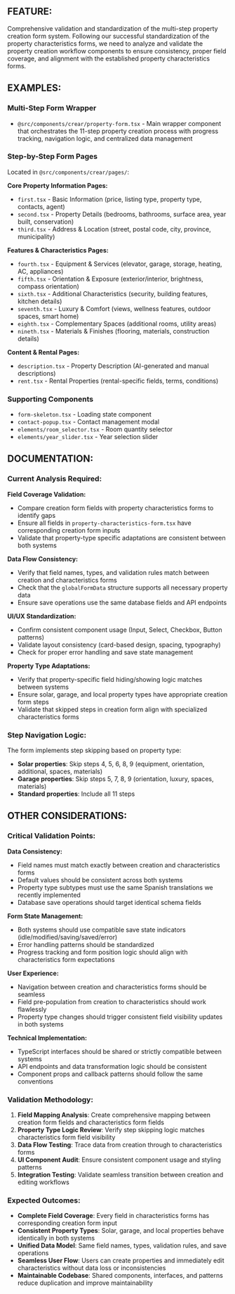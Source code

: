 ## FEATURE:

Comprehensive validation and standardization of the multi-step property creation form system. Following our successful standardization of the property characteristics forms, we need to analyze and validate the property creation workflow components to ensure consistency, proper field coverage, and alignment with the established property characteristics forms.

## EXAMPLES:

### Multi-Step Form Wrapper
- `@src/components/crear/property-form.tsx` - Main wrapper component that orchestrates the 11-step property creation process with progress tracking, navigation logic, and centralized data management

### Step-by-Step Form Pages  
Located in `@src/components/crear/pages/`:

**Core Property Information Pages:**
- `first.tsx` - Basic Information (price, listing type, property type, contacts, agent)
- `second.tsx` - Property Details (bedrooms, bathrooms, surface area, year built, conservation)
- `third.tsx` - Address & Location (street, postal code, city, province, municipality)

**Features & Characteristics Pages:**
- `fourth.tsx` - Equipment & Services (elevator, garage, storage, heating, AC, appliances)
- `fifth.tsx` - Orientation & Exposure (exterior/interior, brightness, compass orientation)
- `sixth.tsx` - Additional Characteristics (security, building features, kitchen details)
- `seventh.tsx` - Luxury & Comfort (views, wellness features, outdoor spaces, smart home)
- `eighth.tsx` - Complementary Spaces (additional rooms, utility areas)
- `nineth.tsx` - Materials & Finishes (flooring, materials, construction details)

**Content & Rental Pages:**
- `description.tsx` - Property Description (AI-generated and manual descriptions)
- `rent.tsx` - Rental Properties (rental-specific fields, terms, conditions)

### Supporting Components
- `form-skeleton.tsx` - Loading state component
- `contact-popup.tsx` - Contact management modal
- `elements/room_selector.tsx` - Room quantity selector
- `elements/year_slider.tsx` - Year selection slider

## DOCUMENTATION:

### Current Analysis Required:

**Field Coverage Validation:**
- Compare creation form fields with property characteristics forms to identify gaps
- Ensure all fields in `property-characteristics-form.tsx` have corresponding creation form inputs
- Validate that property-type specific adaptations are consistent between both systems

**Data Flow Consistency:**
- Verify that field names, types, and validation rules match between creation and characteristics forms
- Check that the `globalFormData` structure supports all necessary property data
- Ensure save operations use the same database fields and API endpoints

**UI/UX Standardization:**
- Confirm consistent component usage (Input, Select, Checkbox, Button patterns)
- Validate layout consistency (card-based design, spacing, typography)
- Check for proper error handling and save state management

**Property Type Adaptations:**
- Verify that property-specific field hiding/showing logic matches between systems
- Ensure solar, garage, and local property types have appropriate creation form steps
- Validate that skipped steps in creation form align with specialized characteristics forms

### Step Navigation Logic:
The form implements step skipping based on property type:
- **Solar properties**: Skip steps 4, 5, 6, 8, 9 (equipment, orientation, additional, spaces, materials)
- **Garage properties**: Skip steps 5, 7, 8, 9 (orientation, luxury, spaces, materials)
- **Standard properties**: Include all 11 steps

## OTHER CONSIDERATIONS:

### Critical Validation Points:

**Data Consistency:**
- Field names must match exactly between creation and characteristics forms
- Default values should be consistent across both systems
- Property type subtypes must use the same Spanish translations we recently implemented
- Database save operations should target identical schema fields

**Form State Management:**
- Both systems should use compatible save state indicators (idle/modified/saving/saved/error)
- Error handling patterns should be standardized
- Progress tracking and form position logic should align with characteristics form expectations

**User Experience:**
- Navigation between creation and characteristics forms should be seamless
- Field pre-population from creation to characteristics should work flawlessly
- Property type changes should trigger consistent field visibility updates in both systems

**Technical Implementation:**
- TypeScript interfaces should be shared or strictly compatible between systems
- API endpoints and data transformation logic should be consistent
- Component props and callback patterns should follow the same conventions

### Validation Methodology:

1. **Field Mapping Analysis**: Create comprehensive mapping between creation form fields and characteristics form fields
2. **Property Type Logic Review**: Verify step skipping logic matches characteristics form field visibility
3. **Data Flow Testing**: Trace data from creation through to characteristics forms
4. **UI Component Audit**: Ensure consistent component usage and styling patterns
5. **Integration Testing**: Validate seamless transition between creation and editing workflows

### Expected Outcomes:

- **Complete Field Coverage**: Every field in characteristics forms has corresponding creation form input
- **Consistent Property Types**: Solar, garage, and local properties behave identically in both systems  
- **Unified Data Model**: Same field names, types, validation rules, and save operations
- **Seamless User Flow**: Users can create properties and immediately edit characteristics without data loss or inconsistencies
- **Maintainable Codebase**: Shared components, interfaces, and patterns reduce duplication and improve maintainability
